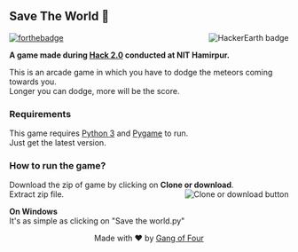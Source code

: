 ## Save The World 🎲

[![forthebadge](http://forthebadge.com/images/badges/made-with-python.svg)](http://forthebadge.com)
<a href="https://www.hackerearth.com" target="_blank"><img align="right" src="https://hackerearth.global.ssl.fastly.net/static/hackerearth/images/badge/HE_badge_on_light.png" alt="HackerEarth badge"></a>

**A game made during [Hack 2.0] conducted at NIT Hamirpur.**

This is an arcade game in which you have to dodge the meteors coming towards you. <br>
Longer you can dodge, more will be the score.

### Requirements
This game requires [Python 3] and [Pygame] to run. <br>
Just get the latest version.

### How to run the game?
Download the zip of game by clicking on **Clone or download**. <img align="right" src="https://help.github.com/assets/images/help/repository/clone-repo-clone-url-button.png" alt = "Clone or download button"><br>
Extract zip file.

**On Windows** <br>
It's as simple as clicking on "Save the world.py"

<p align = "center"> Made with ❤ by <a href="https://hack2nith.hackerearth.com/sprints/hack-20/dashboard/15f7a6c/team/">Gang of Four </a></p>

[Hack 2.0]: https://hack2nith.hackerearth.com/ "HACK 2.0 Website"
[Python 3]: https://www.python.org/
[Pygame]: https://www.pygame.org/
